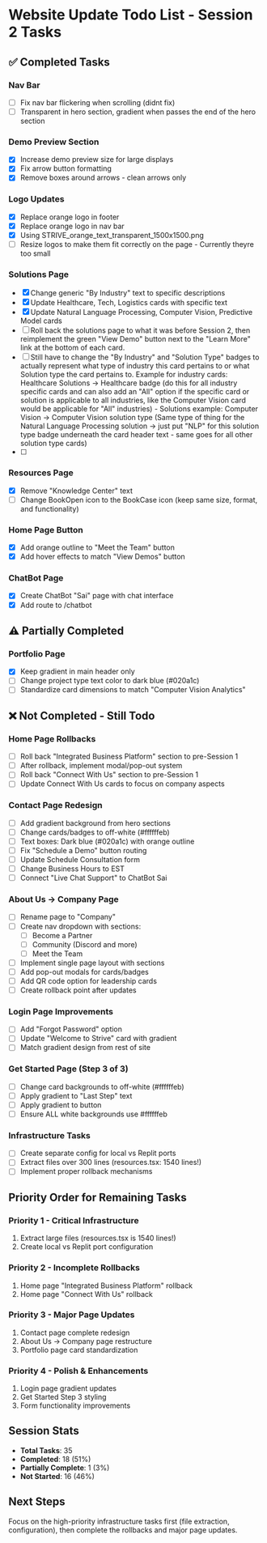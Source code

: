 # Website Update Todo List - Session 2 Tasks

## ✅ Completed Tasks

### Nav Bar
- [ ] Fix nav bar flickering when scrolling (didnt fix)
- [ ] Transparent in hero section, gradient when passes the end of the hero section

### Demo Preview Section
- [x] Increase demo preview size for large displays
- [x] Fix arrow button formatting
- [x] Remove boxes around arrows - clean arrows only

### Logo Updates
- [x] Replace orange logo in footer
- [x] Replace orange logo in nav bar
- [x] Using STRIVE_orange_text_transparent_1500x1500.png
- [ ] Resize logos to make them fit correctly on the page - Currently theyre too small

### Solutions Page
- [x] Change generic "By Industry" text to specific descriptions
- [x] Update Healthcare, Tech, Logistics cards with specific text
- [x] Update Natural Language Processing, Computer Vision, Predictive Model cards
- [ ] Roll back the solutions page to what it was before Session 2, then reimplement the green "View Demo" button next to the "Learn More" link at the bottom of each card.
- [ ] Still have to change the "By Industry" and "Solution Type" badges to actually represent what type of industry this card pertains to or what Solution type the card pertains to. Example for industry cards: Healthcare Solutions -> Healthcare badge (do this for all industry specific cards and can also add an "All" option if the specific card or solution is applicable to all industries, like the Computer Vision card would be applicable for "All" industries) - Solutions example: Computer Vision -> Computer Vision solution type (Same type of thing for the Natural Language Processing solution -> just put "NLP" for this solution type badge underneath the card header text - same goes for all other solution type cards)
- [ ] 

### Resources Page
- [x] Remove "Knowledge Center" text
- [ ] Change BookOpen icon to the BookCase icon (keep same size, format, and functionality)

### Home Page Button
- [x] Add orange outline to "Meet the Team" button
- [x] Add hover effects to match "View Demos" button

### ChatBot Page
- [x] Create ChatBot "Sai" page with chat interface
- [x] Add route to /chatbot

## ⚠️ Partially Completed

### Portfolio Page
- [x] Keep gradient in main header only
- [ ] Change project type text color to dark blue (#020a1c)
- [ ] Standardize card dimensions to match "Computer Vision Analytics"

## ❌ Not Completed - Still Todo

### Home Page Rollbacks
- [ ] Roll back "Integrated Business Platform" section to pre-Session 1
- [ ] After rollback, implement modal/pop-out system
- [ ] Roll back "Connect With Us" section to pre-Session 1
- [ ] Update Connect With Us cards to focus on company aspects

### Contact Page Redesign
- [ ] Add gradient background from hero sections
- [ ] Change cards/badges to off-white (#ffffffeb)
- [ ] Text boxes: Dark blue (#020a1c) with orange outline
- [ ] Fix "Schedule a Demo" button routing
- [ ] Update Schedule Consultation form
- [ ] Change Business Hours to EST
- [ ] Connect "Live Chat Support" to ChatBot Sai

### About Us → Company Page
- [ ] Rename page to "Company"
- [ ] Create nav dropdown with sections:
  - [ ] Become a Partner
  - [ ] Community (Discord and more)
  - [ ] Meet the Team
- [ ] Implement single page layout with sections
- [ ] Add pop-out modals for cards/badges
- [ ] Add QR code option for leadership cards
- [ ] Create rollback point after updates

### Login Page Improvements
- [ ] Add "Forgot Password" option
- [ ] Update "Welcome to Strive" card with gradient
- [ ] Match gradient design from rest of site

### Get Started Page (Step 3 of 3)
- [ ] Change card backgrounds to off-white (#ffffffeb)
- [ ] Apply gradient to "Last Step" text
- [ ] Apply gradient to button
- [ ] Ensure ALL white backgrounds use #ffffffeb

### Infrastructure Tasks
- [ ] Create separate config for local vs Replit ports
- [ ] Extract files over 300 lines (resources.tsx: 1540 lines!)
- [ ] Implement proper rollback mechanisms

## Priority Order for Remaining Tasks

### Priority 1 - Critical Infrastructure
1. Extract large files (resources.tsx is 1540 lines!)
2. Create local vs Replit port configuration

### Priority 2 - Incomplete Rollbacks
1. Home page "Integrated Business Platform" rollback
2. Home page "Connect With Us" rollback

### Priority 3 - Major Page Updates
1. Contact page complete redesign
2. About Us → Company page restructure
3. Portfolio page card standardization

### Priority 4 - Polish & Enhancements
1. Login page gradient updates
2. Get Started Step 3 styling
3. Form functionality improvements

## Session Stats
- **Total Tasks**: 35
- **Completed**: 18 (51%)
- **Partially Complete**: 1 (3%)
- **Not Started**: 16 (46%)

## Next Steps
Focus on the high-priority infrastructure tasks first (file extraction, configuration), then complete the rollbacks and major page updates.